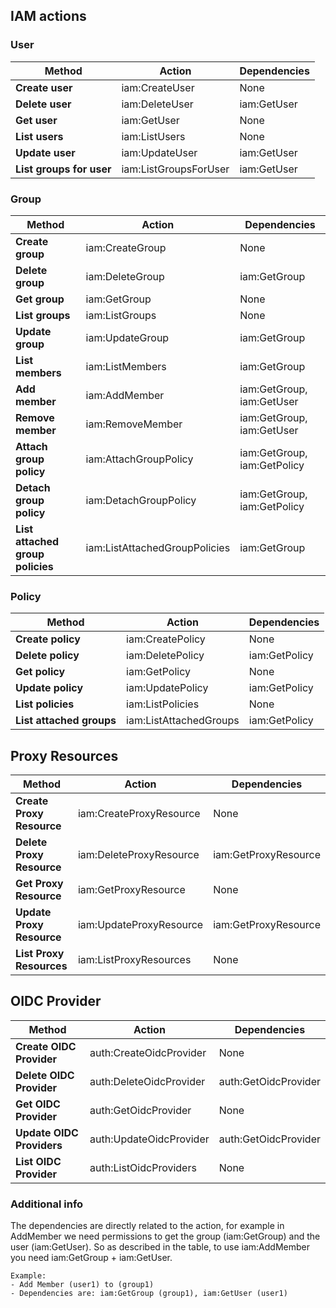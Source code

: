 ## IAM actions

### User

|          Method          |        Action         | Dependencies |
|--------------------------|-----------------------|--------------|
| **Create user**          | iam:CreateUser        | None         |
| **Delete user**          | iam:DeleteUser        | iam:GetUser  |
| **Get user**             | iam:GetUser           | None         |
| **List users**           | iam:ListUsers         | None         |
| **Update user**          | iam:UpdateUser        | iam:GetUser  |
| **List groups for user** | iam:ListGroupsForUser | iam:GetUser  |


### Group

|              Method              |            Action             |        Dependencies         |
|----------------------------------|-------------------------------|-----------------------------|
| **Create group**                 | iam:CreateGroup               | None                        |
| **Delete group**                 | iam:DeleteGroup               | iam:GetGroup                |
| **Get group**                    | iam:GetGroup                  | None                        |
| **List groups**                  | iam:ListGroups                | None                        |
| **Update group**                 | iam:UpdateGroup               | iam:GetGroup                |
| **List members**                 | iam:ListMembers               | iam:GetGroup                |
| **Add member**                   | iam:AddMember                 | iam:GetGroup, iam:GetUser   |
| **Remove member**                | iam:RemoveMember              | iam:GetGroup, iam:GetUser   |
| **Attach group policy**          | iam:AttachGroupPolicy         | iam:GetGroup, iam:GetPolicy |
| **Detach group policy**          | iam:DetachGroupPolicy         | iam:GetGroup, iam:GetPolicy |
| **List attached group policies** | iam:ListAttachedGroupPolicies | iam:GetGroup                |

### Policy

|          Method          |         Action         | Dependencies  |
|--------------------------|------------------------|---------------|
| **Create policy**        | iam:CreatePolicy       | None          |
| **Delete policy**        | iam:DeletePolicy       | iam:GetPolicy |
| **Get policy**           | iam:GetPolicy          | None          |
| **Update policy**        | iam:UpdatePolicy       | iam:GetPolicy |
| **List policies**        | iam:ListPolicies       | None          |
| **List attached groups** | iam:ListAttachedGroups | iam:GetPolicy |

## Proxy Resources

|          Method          |         Action             | Dependencies         |
|--------------------------|----------------------------|----------------------|
| **Create Proxy Resource**| iam:CreateProxyResource    | None                 |
| **Delete Proxy Resource**| iam:DeleteProxyResource    | iam:GetProxyResource |
| **Get Proxy Resource**   | iam:GetProxyResource       | None                 |
| **Update Proxy Resource**| iam:UpdateProxyResource    | iam:GetProxyResource |
| **List Proxy Resources** | iam:ListProxyResources     | None                 |

## OIDC Provider

|          Method          |         Action         | Dependencies         |
|--------------------------|------------------------|----------------------|
| **Create OIDC Provider** | auth:CreateOidcProvider| None                 |
| **Delete OIDC Provider** | auth:DeleteOidcProvider| auth:GetOidcProvider |
| **Get OIDC Provider**    | auth:GetOidcProvider   | None                 |
| **Update OIDC Providers**| auth:UpdateOidcProvider| auth:GetOidcProvider |
| **List OIDC Provider**   | auth:ListOidcProviders | None                 |


### Additional info

The dependencies are directly related to the action, for example in AddMember we need permissions to get the group (iam:GetGroup) and the user (iam:GetUser). 
So as described in the table, to use iam:AddMember you need iam:GetGroup + iam:GetUser.

```
Example:
- Add Member (user1) to (group1)
- Dependencies are: iam:GetGroup (group1), iam:GetUser (user1)
```
